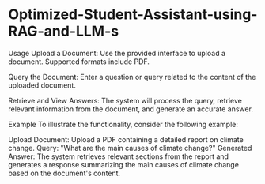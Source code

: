 # Optimized-Student-Assistant-using-RAG-and-LLM-s
Usage
Upload a Document: Use the provided interface to upload a document. Supported formats include PDF.

Query the Document: Enter a question or query related to the content of the uploaded document.

Retrieve and View Answers: The system will process the query, retrieve relevant information from the document, and generate an accurate answer.

Example
To illustrate the functionality, consider the following example:

Upload Document: Upload a PDF containing a detailed report on climate change.
Query: "What are the main causes of climate change?"
Generated Answer: The system retrieves relevant sections from the report and generates a response summarizing the main causes of climate change based on the document's content.
